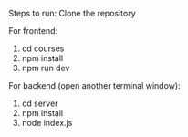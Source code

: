 Steps to run:
Clone the repository

For frontend: 
1) cd courses
2) npm install
3) npm run dev
   
For backend (open another terminal window):
1) cd server
2) npm install
3) node index.js
